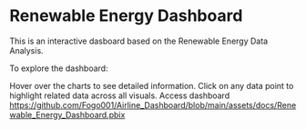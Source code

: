 # Renewable Energy Dashboard

This is an interactive dasboard based on the Renewable Energy Data Analysis.

To explore the dashboard:

Hover over the charts to see detailed information.
Click on any data point to highlight related data across all visuals.
Access dashboard https://github.com/Fogo001/Airline_Dashboard/blob/main/assets/docs/Renewable_Energy_Dashboard.pbix

